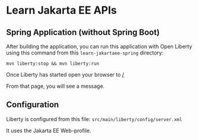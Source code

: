 Learn Jakarta EE APIs
=====================

## Spring Application (without Spring Boot)

After building the application, you can run this application with Open Liberty using 
this command from this `learn-jakartaee-spring` directory:

```
mvn liberty:stop && mvn liberty:run
```

Once Liberty has started open your browser to [/](http://localhost:9080/learn-jakartaee-spring)

From that page, you will see a message.

## Configuration

Liberty is configured from this file: `src/main/liberty/config/server.xml`

It uses the Jakarta EE Web-profile.
